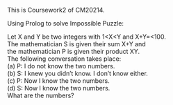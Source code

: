 This is Coursework2 of CM20214.  

Using Prolog to solve Impossible Puzzle:  

Let X and Y be two integers with 1<X<Y and X+Y=<100.  
The mathematician S is given their sum X+Y and  
the mathematician P is given their product XY.  
The following conversation takes place:  
  (a) P: I do not know the two numbers.  
  (b) S: I knew you didn’t know. I don’t know either.  
  (c) P: Now I know the two numbers.  
  (d) S: Now I know the two numbers.  
What are the numbers?  

